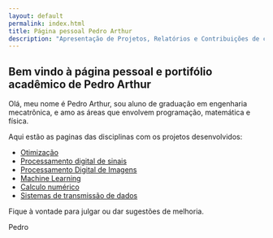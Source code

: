 ```yaml
---
layout: default
permalink: index.html
title: Página pessoal Pedro Arthur
description: "Apresentação de Projetos, Relatórios e Contribuições de código"
---
```


## **Bem vindo à página pessoal e portifólio acadêmico de Pedro Arthur**

Olá, meu nome é Pedro Arthur, sou aluno de graduação em engenharia mecatrônica, e amo as áreas que envolvem programação, matemática e física.

Aqui estão as paginas das disciplinas com os projetos desenvolvidos:


- [Otimização](otimização/index.md)
- [Processamento digital de sinais](processamento_digital_de_sinais/index.md)
- [Processamento Digital de Imagens](processamento_digital_de_imagens/index.md)
- [Machine Learning](machine_learning.md)
- [Calculo numérico](Calculo_numerico/index.md)
- [Sistemas de transmissão de dados](sistemas_de_transmissão_de_dados/index.md)

Fique à vontade para julgar ou dar sugestões de melhoria.

Pedro
